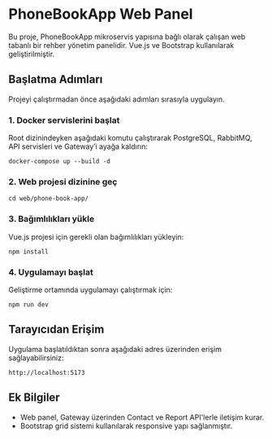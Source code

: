# PhoneBookApp Web Panel

Bu proje, PhoneBookApp mikroservis yapısına bağlı olarak çalışan web tabanlı bir rehber yönetim panelidir. Vue.js ve Bootstrap kullanılarak geliştirilmiştir.

## Başlatma Adımları

Projeyi çalıştırmadan önce aşağıdaki adımları sırasıyla uygulayın.

### 1. Docker servislerini başlat

Root dizinindeyken aşağıdaki komutu çalıştırarak PostgreSQL, RabbitMQ, API servisleri ve Gateway’i ayağa kaldırın:

````
docker-compose up --build -d
````

### 2. Web projesi dizinine geç

````
cd web/phone-book-app/
````


### 3. Bağımlılıkları yükle

Vue.js projesi için gerekli olan bağımlılıkları yükleyin:

````
npm install
````


### 4. Uygulamayı başlat

Geliştirme ortamında uygulamayı çalıştırmak için:

````
npm run dev
````


## Tarayıcıdan Erişim

Uygulama başlatıldıktan sonra aşağıdaki adres üzerinden erişim sağlayabilirsiniz:

````
http://localhost:5173
````


## Ek Bilgiler

- Web panel, Gateway üzerinden Contact ve Report API'lerle iletişim kurar.
- Bootstrap grid sistemi kullanılarak responsive yapı sağlanmıştır.
